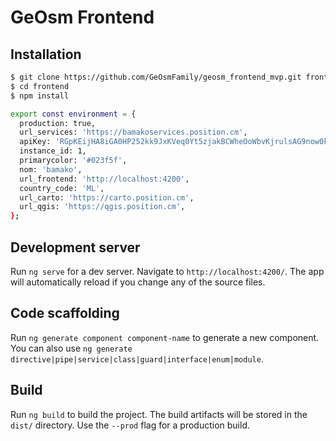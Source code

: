 # GeOsm Frontend

## Installation

```sh
$ git clone https://github.com/GeOsmFamily/geosm_frontend_mvp.git frontend
$ cd frontend
$ npm install
```
```sh
export const environment = {
  production: true,
  url_services: 'https://bamakoservices.position.cm',
  apiKey: 'RGpKEijHA8iGA0HP252kk9JxKVeq0Yt5zjakBCWheOoWbvKjrulsAG9now0kWh46',
  instance_id: 1,
  primarycolor: '#023f5f',
  nom: 'bamako',
  url_frontend: 'http://localhost:4200',
  country_code: 'ML',
  url_carto: 'https://carto.position.cm',
  url_qgis: 'https://qgis.position.cm',
};
```

## Development server

Run `ng serve` for a dev server. Navigate to `http://localhost:4200/`. The app will automatically reload if you change any of the source files.

## Code scaffolding

Run `ng generate component component-name` to generate a new component. You can also use `ng generate directive|pipe|service|class|guard|interface|enum|module`.

## Build

Run `ng build` to build the project. The build artifacts will be stored in the `dist/` directory. Use the `--prod` flag for a production build.

